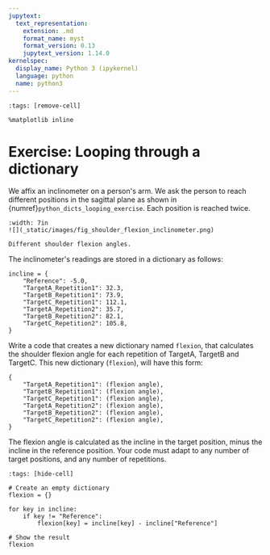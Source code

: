 ```yaml
---
jupytext:
  text_representation:
    extension: .md
    format_name: myst
    format_version: 0.13
    jupytext_version: 1.14.0
kernelspec:
  display_name: Python 3 (ipykernel)
  language: python
  name: python3
---
```


```{code-cell} ipython3
:tags: [remove-cell]

%matplotlib inline
```

# Exercise: Looping through a dictionary

We affix an inclinometer on a person's arm. We ask the person to reach different positions in the sagittal plane as shown in {numref}`python_dicts_looping_exercise`. Each position is reached twice.

```{figure-md} fig_shoulder_flexion_inclinometer
:width: 7in
![](_static/images/fig_shoulder_flexion_inclinometer.png)

Different shoulder flexion angles.
```

The inclinometer's readings are stored in a dictionary as follows:

```{code-cell} ipython3
incline = {
    "Reference": -5.0,
    "TargetA_Repetition1": 32.3,
    "TargetB_Repetition1": 73.9,
    "TargetC_Repetition1": 112.1,
    "TargetA_Repetition2": 35.7,
    "TargetB_Repetition2": 82.1,
    "TargetC_Repetition2": 105.8,
}
```

Write a code that creates a new dictionary named `flexion`, that calculates the shoulder flexion angle for each repetition of TargetA, TargetB and TargetC. This new dictionary (`flexion`), will have this form:

```
{
    "TargetA_Repetition1": (flexion angle),
    "TargetB_Repetition1": (flexion angle),
    "TargetC_Repetition1": (flexion angle),
    "TargetA_Repetition2": (flexion angle),
    "TargetB_Repetition2": (flexion angle),
    "TargetC_Repetition2": (flexion angle),
}
```

The flexion angle is calculated as the incline in the target position, minus the incline in the reference position. Your code must adapt to any number of target positions, and any number of repetitions.

```{code-cell} ipython3
:tags: [hide-cell]

# Create an empty dictionary
flexion = {}

for key in incline:
    if key != "Reference":
        flexion[key] = incline[key] - incline["Reference"]

# Show the result
flexion
```
